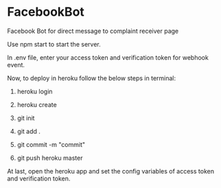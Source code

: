 # FacebookBot
Facebook Bot for direct message to complaint receiver page


Use npm start to start the server.

In .env file, enter your access token and verification token for webhook event.

Now, to deploy in heroku follow the below steps in terminal:

1) heroku login

2) heroku create

3) git init 

4) git add .

5) git commit -m "commit"

6) git push heroku master


At last, open the heroku app and set the config variables of access token and verification token.
